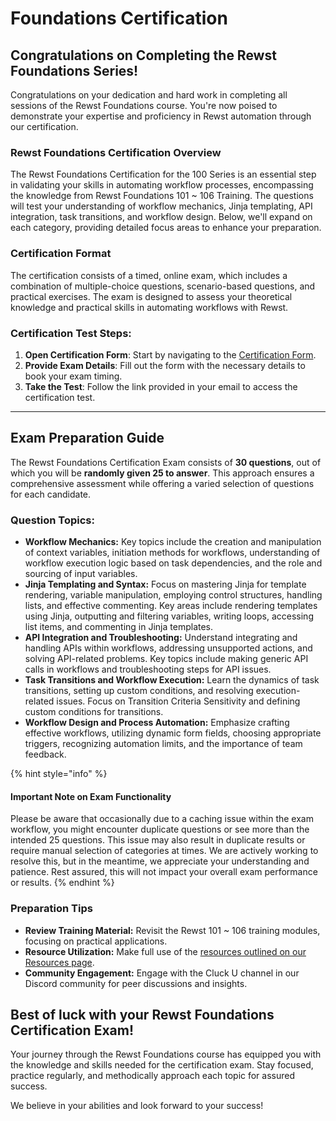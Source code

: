 # Foundations Certification

## Congratulations on Completing the Rewst Foundations Series!

Congratulations on your dedication and hard work in completing all sessions of the Rewst Foundations course. You're now poised to demonstrate your expertise and proficiency in Rewst automation through our certification.

### Rewst Foundations Certification Overview

The Rewst Foundations Certification for the 100 Series is an essential step in validating your skills in automating workflow processes, encompassing the knowledge from Rewst Foundations 101 \~ 106 Training. The questions will test your understanding of workflow mechanics, Jinja templating, API integration, task transitions, and workflow design. Below, we'll expand on each category, providing detailed focus areas to enhance your preparation.

### Certification Format

The certification consists of a timed, online exam, which includes a combination of multiple-choice questions, scenario-based questions, and practical exercises. The exam is designed to assess your theoretical knowledge and practical skills in automating workflows with Rewst.

### Certification Test Steps:

1. **Open Certification Form**: Start by navigating to the [Certification Form](https://app.rewst.io/form/77bbdcb2-5039-42a6-9442-06b1d1eb8bdf).
2. **Provide Exam Details**: Fill out the form with the necessary details to book your exam timing.
3. **Take the Test**: Follow the link provided in your email to access the certification test.

***

## Exam Preparation Guide

The Rewst Foundations Certification Exam consists of **30 questions**, out of which you will be **randomly given 25 to answer**. This approach ensures a comprehensive assessment while offering a varied selection of questions for each candidate.

### Question Topics:

* **Workflow Mechanics:** Key topics include the creation and manipulation of context variables, initiation methods for workflows, understanding of workflow execution logic based on task dependencies, and the role and sourcing of input variables.
* **Jinja Templating and Syntax:** Focus on mastering Jinja for template rendering, variable manipulation, employing control structures, handling lists, and effective commenting. Key areas include rendering templates using Jinja, outputting and filtering variables, writing loops, accessing list items, and commenting in Jinja templates.
* **API Integration and Troubleshooting:** Understand integrating and handling APIs within workflows, addressing unsupported actions, and solving API-related problems. Key topics include making generic API calls in workflows and troubleshooting steps for API issues.
* **Task Transitions and Workflow Execution:** Learn the dynamics of task transitions, setting up custom conditions, and resolving execution-related issues. Focus on Transition Criteria Sensitivity and defining custom conditions for transitions.
* **Workflow Design and Process Automation:** Emphasize crafting effective workflows, utilizing dynamic form fields, choosing appropriate triggers, recognizing automation limits, and the importance of team feedback.

{% hint style="info" %}
#### Important Note on Exam Functionality

Please be aware that occasionally due to a caching issue within the exam workflow, you might encounter duplicate questions or see more than the intended 25 questions. This issue may also result in duplicate results or require manual selection of categories at times. We are actively working to resolve this, but in the meantime, we appreciate your understanding and patience. Rest assured, this will not impact your overall exam performance or results.
{% endhint %}

### Preparation Tips

* **Review Training Material:** Revisit the Rewst 101 \~ 106 training modules, focusing on practical applications.
* **Resource Utilization:** Make full use of the [resources outlined on our Resources page](../getting-started/take-advantage-of-the-rewst-resources.md).
* **Community Engagement:** Engage with the Cluck U channel in our Discord community for peer discussions and insights.

## Best of luck with your Rewst Foundations Certification Exam!

Your journey through the Rewst Foundations course has equipped you with the knowledge and skills needed for the certification exam. Stay focused, practice regularly, and methodically approach each topic for assured success.

We believe in your abilities and look forward to your success!
